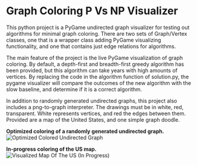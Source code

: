 # Graph Coloring P Vs NP Visualizer
This python project is a PyGame undirected graph visualizer for testing out algorithms for minimal graph coloring.
There are two sets of Graph/Vertex classes, one that is a wrapper class adding PyGame visualizing functionality, and one that contains just edge relations for algorithms.

The main feature of the project is the live PyGame visualization of graph coloring. By default, a depth-first and breadth-first greedy algorithm has been provided, but this algorithm can take years with high amounts of vertices.
By replacing the code in the algorithm function of solution.py, the pygame visualizer will compare the outcomes of the new algorithm with the slow baseline, and determine if it is a correct algorithm.

In addition to randomly generated undirected graphs, this project also includes a png-to-graph interpreter. The drawings must be in white, red, transparent. White represents vertices, and red the edges between them. Provided are a map of the United States, and one simple graph doodle.


**Optimized coloring of a randomly generated undirected graph.**
![Optimized Colored Undirected Graph](https://drive.google.com/uc?id=1piYnMlpdtzZu-OlpvukzZvmWNOBhrmls)

**In-progress coloring of the US map.**
![Visualized Map Of The US (In Progress)](https://drive.google.com/uc?id=1MEbJ18bSoYqIrbN2iH4gFSn6yUXfOmnu)
